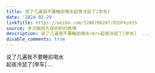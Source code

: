 ```yaml
---
title: 说了几遍我不要睡前喝水起夜冷鼠了[举车]
date: '2024-02-29'
linkTitle: https://weibo.com/5286768287/O2UFkzd1S
source: 多次婉拒久保织织的微博
description: 说了几遍我不要睡前喝水<br>起夜冷鼠了[举车]  ...
disable_comments: true
---
```

说了几遍我不要睡前喝水<br>起夜冷鼠了[举车]  ...